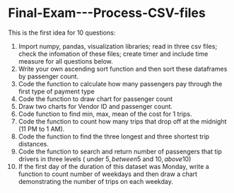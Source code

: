 # Final-Exam---Process-CSV-files
This is the first idea for 10 questions:
  01. Import numpy, pandas, visualization libraries; read in three csv files; check the infomation of these files; create timer and include time measure for all questions below.
  02. Write your own ascending sort function and then sort these dataframes by passenger count.
  03. Code the function to calculate how many passengers pay through the first type of payment type
  04. Code the function to draw chart for passenger count
  05. Draw two charts for Vendor ID and passenger count.
  06. Code function to find min, max, mean of the cost for 1 trips.
  07. Code the function to count how many trips that drop off at the midnight (11 PM to 1 AM).
  08. Code the function to find the three longest and three shortest trip distances.
  09. Code the function to search and return number of passengers that tip drivers in three levels ( under 5$, between 5$ and 10$, above 10$)
  10. If the first day of the duration of this dataset was Monday, write a function to count number of weekdays and then draw a chart demonstrating the number of trips on each weekday.

